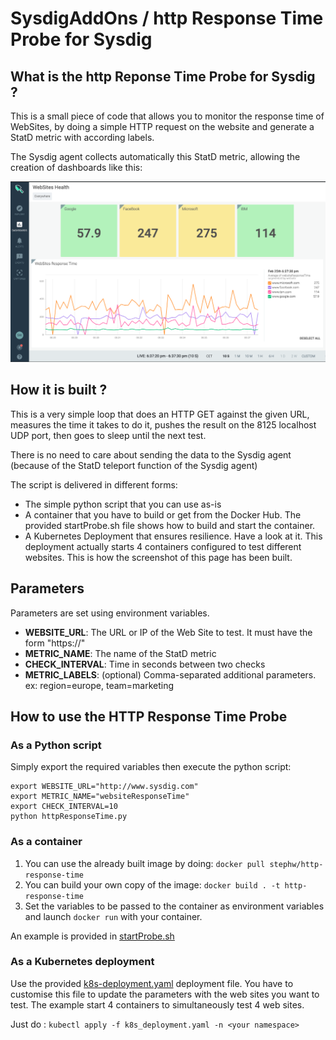# SysdigAddOns / http Response Time Probe for Sysdig

## What is the http Reponse Time Probe for Sysdig ?

This is a small piece of code that allows you to monitor the response time of WebSites, by doing a simple HTTP request on the website and generate a StatD metric with according labels.

The Sysdig agent collects automatically this StatD metric, allowing the creation of dashboards like this:
    
![Dashboard](images/dashboard.png)

## How it is built ?

This is a very simple loop that does an HTTP GET against the given URL, measures the time it takes to do it, pushes the result on the 8125 localhost UDP port, then goes to sleep until the next test.

There is no need to care about sending the data to the Sysdig agent (because of the StatD teleport function of the Sysdig agent)

The script is delivered in different forms:

- The simple python script that you can use as-is
- A container that you have to build or get from the Docker Hub. The provided startProbe.sh file shows how to build and start the container.
- A Kubernetes Deployment that ensures resilience. Have a look at it. This deployment actually starts 4 containers configured to test different websites. This is how the screenshot of this page has been built.

## Parameters

Parameters are set using environment variables.

- **WEBSITE_URL**: The URL or IP of the Web Site to test. It must have the form "https://<name or IP address>"
- **METRIC_NAME**: The name of the StatD metric
- **CHECK_INTERVAL**: Time in seconds between two checks
- **METRIC_LABELS**: (optional) Comma-separated additional parameters. ex: region=europe, team=marketing

## How to use the HTTP Response Time Probe

### As a Python script

Simply export the required variables then execute the python script:

```script
export WEBSITE_URL="http://www.sysdig.com"
export METRIC_NAME="websiteResponseTime"
export CHECK_INTERVAL=10
python httpResponseTime.py
```
### As a container

1. You can use the already built image by doing: `docker pull stephw/http-response-time`
2. You can build your own copy of the image: `docker build . -t http-response-time`
3. Set the variables to be passed to the container as environment variables and launch `docker run` with your container.

An example is provided in [startProbe.sh](./startProbe.sh)

### As a Kubernetes deployment

Use the provided [k8s-deployment.yaml](./k8s-deployment.yaml) deployment file. You have to customise this file to update the parameters with the web sites you want to test. The example start 4 containers to simultaneously test 4 web sites.

Just do : `kubectl apply -f k8s_deployment.yaml -n <your namespace>`
